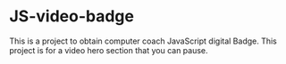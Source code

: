 # JS-video-badge
 This is a project to obtain computer coach JavaScript digital Badge. This project is for a video hero section that you can pause.
